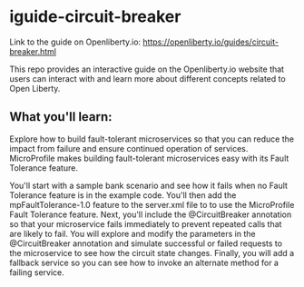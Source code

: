 # iguide-circuit-breaker

Link to the guide on Openliberty.io: https://openliberty.io/guides/circuit-breaker.html

This repo provides an interactive guide on the Openliberty.io website that users can interact with 
and learn more about different concepts related to Open Liberty.


## What you'll learn:

Explore how to build fault-tolerant microservices so that you can reduce the impact from failure and ensure continued operation of services. MicroProfile makes building fault-tolerant microservices easy with its Fault Tolerance feature.

You'll start with a sample bank scenario and see how it fails when no Fault Tolerance feature is in the example code. You'll then add the mpFaultTolerance-1.0 feature to the server.xml file to to use the MicroProfile Fault Tolerance feature. Next, you'll include the @CircuitBreaker annotation so that your microservice fails immediately to prevent repeated calls that are likely to fail. You will explore and modify the parameters in the @CircuitBreaker annotation and simulate successful or failed requests to the microservice to see how the circuit state changes. Finally, you will add a fallback service so you can see how to invoke an alternate method for a failing service.
